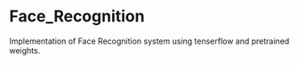 # Face_Recognition
Implementation of Face Recognition system using tenserflow and pretrained weights.
